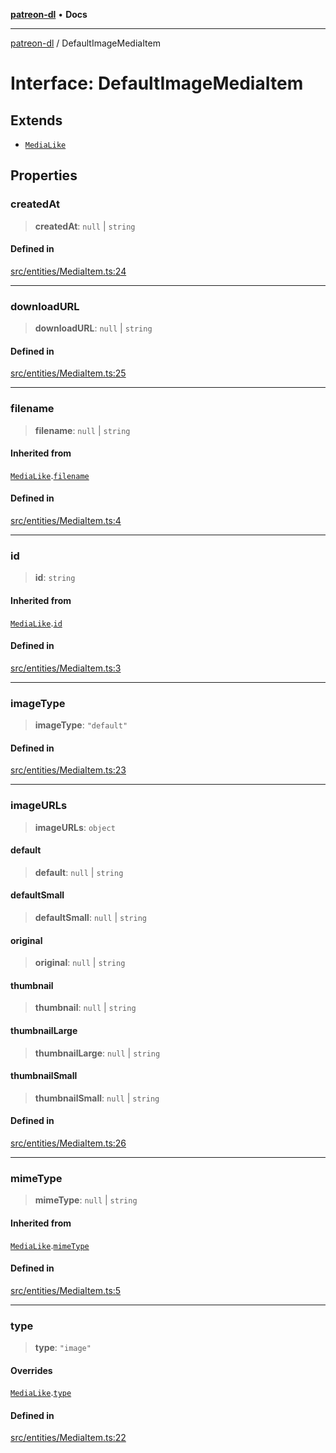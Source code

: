[**patreon-dl**](../README.md) • **Docs**

***

[patreon-dl](../README.md) / DefaultImageMediaItem

# Interface: DefaultImageMediaItem

## Extends

- [`MediaLike`](MediaLike.md)

## Properties

### createdAt

> **createdAt**: `null` \| `string`

#### Defined in

[src/entities/MediaItem.ts:24](https://github.com/patrickkfkan/patreon-dl/blob/7c1cd2021db5cdb3733758940f1bc6aab660b08d/src/entities/MediaItem.ts#L24)

***

### downloadURL

> **downloadURL**: `null` \| `string`

#### Defined in

[src/entities/MediaItem.ts:25](https://github.com/patrickkfkan/patreon-dl/blob/7c1cd2021db5cdb3733758940f1bc6aab660b08d/src/entities/MediaItem.ts#L25)

***

### filename

> **filename**: `null` \| `string`

#### Inherited from

[`MediaLike`](MediaLike.md).[`filename`](MediaLike.md#filename)

#### Defined in

[src/entities/MediaItem.ts:4](https://github.com/patrickkfkan/patreon-dl/blob/7c1cd2021db5cdb3733758940f1bc6aab660b08d/src/entities/MediaItem.ts#L4)

***

### id

> **id**: `string`

#### Inherited from

[`MediaLike`](MediaLike.md).[`id`](MediaLike.md#id)

#### Defined in

[src/entities/MediaItem.ts:3](https://github.com/patrickkfkan/patreon-dl/blob/7c1cd2021db5cdb3733758940f1bc6aab660b08d/src/entities/MediaItem.ts#L3)

***

### imageType

> **imageType**: `"default"`

#### Defined in

[src/entities/MediaItem.ts:23](https://github.com/patrickkfkan/patreon-dl/blob/7c1cd2021db5cdb3733758940f1bc6aab660b08d/src/entities/MediaItem.ts#L23)

***

### imageURLs

> **imageURLs**: `object`

#### default

> **default**: `null` \| `string`

#### defaultSmall

> **defaultSmall**: `null` \| `string`

#### original

> **original**: `null` \| `string`

#### thumbnail

> **thumbnail**: `null` \| `string`

#### thumbnailLarge

> **thumbnailLarge**: `null` \| `string`

#### thumbnailSmall

> **thumbnailSmall**: `null` \| `string`

#### Defined in

[src/entities/MediaItem.ts:26](https://github.com/patrickkfkan/patreon-dl/blob/7c1cd2021db5cdb3733758940f1bc6aab660b08d/src/entities/MediaItem.ts#L26)

***

### mimeType

> **mimeType**: `null` \| `string`

#### Inherited from

[`MediaLike`](MediaLike.md).[`mimeType`](MediaLike.md#mimetype)

#### Defined in

[src/entities/MediaItem.ts:5](https://github.com/patrickkfkan/patreon-dl/blob/7c1cd2021db5cdb3733758940f1bc6aab660b08d/src/entities/MediaItem.ts#L5)

***

### type

> **type**: `"image"`

#### Overrides

[`MediaLike`](MediaLike.md).[`type`](MediaLike.md#type)

#### Defined in

[src/entities/MediaItem.ts:22](https://github.com/patrickkfkan/patreon-dl/blob/7c1cd2021db5cdb3733758940f1bc6aab660b08d/src/entities/MediaItem.ts#L22)
